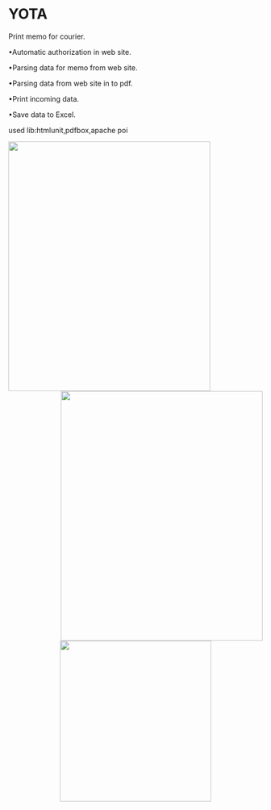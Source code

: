 # YOTA
Print memo for courier.

•Automatic authorization in web site.

•Parsing data for memo from web site.

•Parsing data from web site in to pdf.

•Print incoming data.

•Save data to Excel.

used lib:htmlunit,pdfbox,apache poi

<img align="left" src="https://pp.vk.me/c636920/v636920263/24364/jjETBdKBKMU.jpg" width="400" height="495">
<img align="right" src="https://pp.vk.me/c636920/v636920263/2436c/TF9w40jE8fc.jpg" width="400" height="495">
<p align="center">
  <img align="center" src="https://pp.vk.me/c636920/v636920263/24373/zYMuc3g86h4.jpg" width="300" height="319">
</p>

